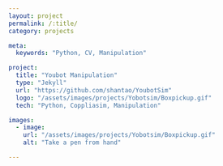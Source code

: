 ```yaml
---
layout: project
permalink: /:title/
category: projects

meta:
  keywords: "Python, CV, Manipulation"

project:
  title: "Youbot Manipulation"
  type: "Jekyll"
  url: "https://github.com/shantao/YoubotSim"
  logo: "/assets/images/projects/Yobotsim/Boxpickup.gif"
  tech: "Python, Coppliasim, Manipulation"

images:
  - image:
    url: "/assets/images/projects/Yobotsim/Boxpickup.gif"
    alt: "Take a pen from hand"

---
```


